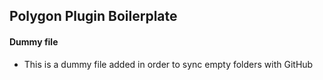 ## Polygon Plugin Boilerplate

#### Dummy file
- This is a dummy file added in order to sync empty folders with GitHub
